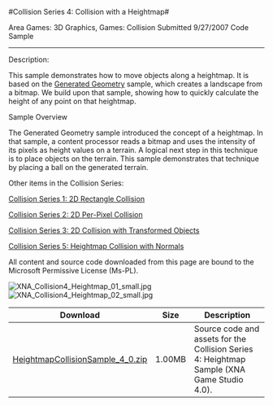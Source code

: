 #Collision Series 4: Collision with a Heightmap#

Area
Games: 3D Graphics, Games: Collision
Submitted
9/27/2007
Code Sample

---

Description:

This sample demonstrates how to move objects along a heightmap. It is based on the [Generated Geometry](https://github.com/kniEngine/XNAGameStudio/tree/main/Samples/Generated-Geometry/) sample, which creates a landscape from a bitmap. We build upon that sample, showing how to quickly calculate the height of any point on that heightmap.

Sample Overview

The Generated Geometry sample introduced the concept of a heightmap. In that sample, a content processor reads a bitmap and uses the intensity of its pixels as height values on a terrain. A logical next step in this technique is to place objects on the terrain. This sample demonstrates that technique by placing a ball on the generated terrain.

Other items in the Collision Series:

[Collision Series 1: 2D Rectangle Collision](https://github.com/kniEngine/XNAGameStudio/tree/main/Samples/Collision-Series-1-2D-Rectangle-Collision/)

[Collision Series 2: 2D Per-Pixel Collision](https://github.com/kniEngine/XNAGameStudio/tree/main/Samples/Collision-Series-2-2D-Per-Pixel-Collision/)

[Collision Series 3: 2D Collision with Transformed Objects](https://github.com/kniEngine/XNAGameStudio/tree/main/Samples/Collision-Series-3-2D-Collision-with-Transformed-Objects/)

[Collision Series 5: Heightmap Collision with Normals](https://github.com/kniEngine/XNAGameStudio/tree/main/Samples/Collision-Series-5-Heightmap-Collision-with-Normals/)

 
All content and source code downloaded from this page are bound to the Microsoft Permissive License (Ms-PL).

![XNA_Collision4_Heightmap_01_small.jpg](https://github.com/kniEngine/XNAGameStudio/blob/main/Images/XNA_Collision4_Heightmap_01_small.jpg)![XNA_Collision4_Heightmap_02_small.jpg](https://github.com/kniEngine/XNAGameStudio/blob/main/Images/XNA_Collision4_Heightmap_02_small.jpg)
	

Download | Size | Description
---|---|---|
[HeightmapCollisionSample_4_0.zip](https://github.com/kniEngine/XNAGameStudio/blob/main/Samples/HeightmapCollisionSample_4_0.zip?raw=true) | 1.00MB | Source code and assets for the Collision Series 4: Heightmap Sample (XNA Game Studio 4.0). 